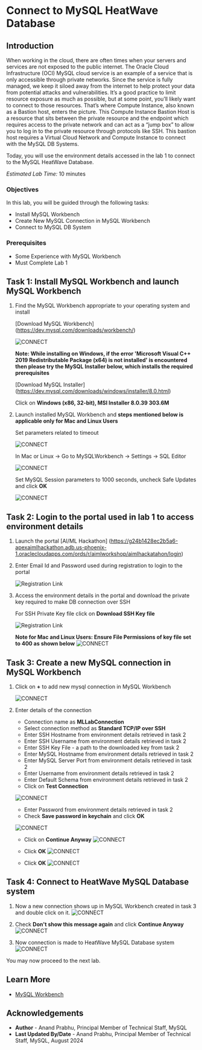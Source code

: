 # Connect to MySQL HeatWave Database

## Introduction

When working in the cloud, there are often times when your servers and services are not exposed to the public internet. The Oracle Cloud Infrastructure (OCI) MySQL cloud service is an example of a service that is only accessible through private networks. Since the service is fully managed, we keep it siloed away from the internet to help protect your data from potential attacks and vulnerabilities. It’s a good practice to limit resource exposure as much as possible, but at some point, you’ll likely want to connect to those resources. That’s where Compute Instance, also known as a Bastion host, enters the picture. This Compute Instance Bastion Host is a resource that sits between the private resource and the endpoint which requires access to the private network and can act as a “jump box” to allow you to log in to the private resource through protocols like SSH.  This bastion host requires a Virtual Cloud Network and Compute Instance to connect with the MySQL DB Systems.

Today, you will use the environment details accessed in the lab 1 to connect to the MySQL HeatWave Database.

_Estimated Lab Time:_ 10 minutes

### Objectives

In this lab, you will be guided through the following tasks:

- Install MySQL Workbench
- Create New MySQL Connection in MySQL Workbench
- Connect to MySQL DB System

### Prerequisites

- Some Experience with MySQL Workbench
- Must Complete Lab 1

## Task 1: Install MySQL Workbench and launch MySQL Workbench

1. Find the MySQL Workbench appropriate to your operating system and install 

    [Download MySQL Workbench] (https://dev.mysql.com/downloads/workbench/)

    ![CONNECT](./images/01connect.png "Download MySQL Workbench")

    **Note: While installing on Windows, if the error 'Microsoft Visual C++ 2019 Redistributable Package (x64) is not installed' is encountered then please try the MySQL Installer below, which installs the required prerequisites**
    
    [Download MySQL Installer] (https://dev.mysql.com/downloads/windows/installer/8.0.html)
    
    Click on **Windows (x86, 32-bit), MSI Installer	8.0.39	303.6M**

2. Launch installed MySQL Workbench and **steps mentioned below is applicable only for Mac and Linux Users** 

   Set parameters related to timeout 

   ![CONNECT](./images/02connect.png "Launch MySQL Workbench")

   In Mac or Linux -> Go to MySQLWorkbench -> Settings -> SQL Editor 

   ![CONNECT](./images/03connect.png "MySQL Workbench Settings")

   Set MySQL Session parameters to 1000 seconds, uncheck Safe Updates and click **OK**

   ![CONNECT](./images/04connect.png "MySQL Workbench session parameters")


## Task 2: Login to the portal used in lab 1 to access environment details

1. Launch the portal [AI/ML Hackathon] (https://g24b1428ec2b5a6-apexaimlhackathon.adb.us-phoenix-1.oraclecloudapps.com/ords/r/aimlworkshop/aimlhackatahon/login)

2. Enter Email Id and Password used during registration to login to the portal 

   ![Registration Link](./images/04RegistrationPage.png "Click Sign In")
    
3. Access the environment details in the portal and download the private key required to make DB connection over SSH 
   
   For SSH Private Key file click on **Download SSH Key file**

   ![Registration Link](./images/05RegistrationPage.png "Download keys")

   **Note for Mac and Linux Users: Ensure File Permissions of key file set to 400 as shown below**
   ![CONNECT](./images/06connect.png "Ensure File Permissions are set correctly")


## Task 3: Create a new MySQL connection in MySQL Workbench 

1. Click on **+** to add new mysql connection in MySQL Workbench

   ![CONNECT](./images/05connect.png "Add new connection")

2. Enter details of the connection 
   * Connection name as **MLLabConnection** 
   * Select connection method as **Standard TCP/IP over SSH**
   * Enter SSH Hostname from environment details retrieved in task 2
   * Enter SSH Username from environment details retrieved in task 2
   * Enter SSH Key File - a path to the downloaded key from task 2 
   * Enter MySQL Hostname from environment details retrieved in task 2
   * Enter MySQL Server Port from environment details retrieved in task 2
   * Enter Username from environment details retrieved in task 2
   * Enter Default Schema from environment details retrieved in task 2
   * Click on **Test Connection**

   ![CONNECT](./images/07connect.png "")

   * Enter Password from environment details retrieved in task 2
   * Check **Save password in keychain** and click **OK**

    ![CONNECT](./images/08connect.png "")

   * Click on **Continue Anyway**
    ![CONNECT](./images/09connect.png "")

   * Click **OK**
    ![CONNECT](./images/10connect.png "")

   * Click **OK**
    ![CONNECT](./images/11connect.png "")


## Task 4: Connect to HeatWave MySQL Database system

1. Now a new connection shows up in MySQL Workbench created in task 3 and double click on it.
    ![CONNECT](./images/12connect.png "")

2. Check **Don't show this message again** and click **Continue Anyway** 
    ![CONNECT](./images/13connect.png "")

3. Now connection is made to HeatWave MySQL Database system 
    ![CONNECT](./images/14connect.png "")

You may now proceed to the next lab.

## Learn More

- [MySQL Workbench](https://www.mysql.com/products/workbench/)

## Acknowledgements

- **Author** - Anand Prabhu, Principal Member of Technical Staff, MySQL
- **Last Updated By/Date** - Anand Prabhu, Principal Member of Technical Staff, MySQL, August 2024
